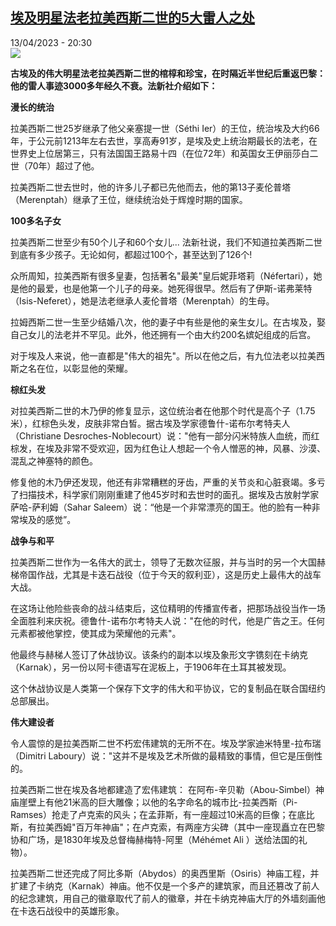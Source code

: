 <!--1681411503000-->
[埃及明星法老拉美西斯二世的5大雷人之处](https://www.rfi.fr/cn/%E5%9B%BD%E9%99%85/20230413-%E5%9F%83%E5%8F%8A%E6%98%8E%E6%98%9F%E6%B3%95%E8%80%81%E6%8B%89%E7%BE%8E%E8%A5%BF%E6%96%AF%E4%BA%8C%E4%B8%96%E7%9A%845%E5%A4%A7%E9%9B%B7%E4%BA%BA%E4%B9%8B%E5%A4%84)
------

<div>13/04/2023 - 20:30</div><img src="https://s.rfi.fr/media/display/5b314be6-da27-11ed-b60b-005056bfb2b6/w:1280/p:16x9/Temple%20d%27Abu%20Sinbel.jpg"><p><strong>古埃及的伟大明星法老拉美西斯二世的棺椁和珍宝，在时隔近半世纪后重返巴黎：他的雷人事迹3000多年经久不衰。法新社介绍如下：                    </strong></p><div><p><span><span><span><span><span><span><strong>漫长的统治 </strong>  </span></span></span></span></span></span></p><p><span><span><span><span><span><span>拉美西斯二世25岁继承了他父亲塞提一世（Séthi Ier）的王位，统治埃及大约66年，于公元前1213年左右去世，享高寿91岁，是埃及史上统治期最长的法老，在世界史上位居第三，只有法国国王路易十四（在位72年）和英国女王伊丽莎白二世（70年）超过了他。</span></span></span></span></span></span></p><p><span><span><span><span><span><span>拉美西斯二世去世时，他的许多儿子都已先他而去，他的第13子麦伦普塔（Merenptah）继承了王位，继续统治处于辉煌时期的国家。</span></span></span></span></span></span></p><p><strong><span><span><span><span><span><span>100多名子女</span></span></span></span></span></span></strong></p><p><span><span><span><span><span><span>拉美西斯二世至少有50个儿子和60个女儿... 法新社说，我们不知道拉美西斯二世到底有多少孩子。无论如何，都超过100个，甚至达到了126个!</span></span></span></span></span></span></p><p><span><span><span><span><span><span>众所周知，拉美西斯有很多皇妻，包括著名"最美"皇后妮菲塔莉（Néfertari），她是他的最爱，也是他第一个儿子的母亲。她死得很早。然后有了伊斯-诺弗莱特（Isis-Neferet），她是法老继承人麦伦普塔（Merenptah）的生母。</span></span></span></span></span></span></p><p><span><span><span><span><span><span>拉姆西斯二世一生至少结婚八次，他的妻子中有些是他的亲生女儿。在古埃及，娶自己女儿的法老并不罕见。此外，他还拥有一个由大约200名嫔妃组成的后宫。</span></span></span></span></span></span></p><p><span><span><span><span><span><span>对于埃及人来说，他一直都是"伟大的祖先"。所以在他之后，有九位法老以拉美西斯之名在位，以彰显他的荣耀。</span></span></span></span></span></span></p><p><strong><span><span><span><span><span><span>棕红头发</span></span></span></span></span></span></strong></p><p><span><span><span><span><span><span>对拉美西斯二世的木乃伊的修复显示，这位统治者在他那个时代是高个子（1.75米），红棕色头发，皮肤非常白皙。据古埃及学家德鲁什-诺布尔考特夫人（Christiane Desroches-Noblecourt）说："他有一部分闪米特族人血统，而红棕发，在埃及非常不受欢迎，因为红色让人想起一个令人憎恶的神，风暴、沙漠、混乱之神塞特的颜色。</span></span></span></span></span></span></p><p><span><span><span><span><span><span>修复他的木乃伊还发现，他还有非常糟糕的牙齿，严重的关节炎和心脏衰竭。多亏了扫描技术，科学家们刚刚重建了他45岁时和去世时的面孔。据埃及古放射学家萨哈-萨利姆（Sahar Saleem）说：“他是一个非常漂亮的国王。他的脸有一种非常埃及的感觉”。</span></span></span></span></span></span></p><p><strong><span><span><span><span><span><span>战争与和平</span></span></span></span></span></span></strong></p><p><span><span><span><span><span><span>拉美西斯二世作为一名伟大的武士，领导了无数次征服，并与当时的另一个大国赫梯帝国作战，尤其是卡迭石战役（位于今天的叙利亚），这是历史上最伟大的战车大战。</span></span></span></span></span></span></p><p><span><span><span><span><span><span>在这场让他险些丧命的战斗结束后，这位精明的传播宣传者，把那场战役当作一场全面胜利来庆祝。德鲁什-诺布尔考特夫人说："在他的时代，他是广告之王。任何元素都被他掌控，使其成为荣耀他的元素"。</span></span></span></span></span></span></p><p><span><span><span><span><span><span>他最终与赫梯人签订了休战协议。该条约的副本以埃及象形文字镌刻在卡纳克（Karnak），另一份以阿卡德语写在泥板上，于1906年在土耳其被发现。</span></span></span></span></span></span></p><p><span><span><span><span><span><span>这个休战协议是人类第一个保存下文字的伟大和平协议，它的复制品在联合国纽约总部展出。</span></span></span></span></span></span></p><p><strong><span><span><span><span><span><span>伟大建设者</span></span></span></span></span></span></strong></p><p><span><span><span><span><span><span>令人震惊的是拉美西斯二世不朽宏伟建筑的无所不在。埃及学家迪米特里-拉布瑞（Dimitri Laboury）说："这并不是埃及艺术所做的最精致的事情，但它是压倒性的。</span></span></span></span></span></span></p><p><span><span><span><span><span><span>拉美西斯二世在埃及各地都建造了宏伟建筑： 在阿布-辛贝勒（Abou-Simbel）神庙崖壁上有他21米高的巨大雕像；以他的名字命名的城市比-拉美西斯（Pi-Ramses）抢走了卢克索的风头；在孟菲斯，有一座超过10米高的巨像；在底比斯，有拉美西姆"百万年神庙"；在卢克索，有两座方尖碑（其中一座现矗立在巴黎协和广场，是1830年埃及总督梅赫梅特-阿里（Méhémet Ali ）送给法国的礼物）。</span></span></span></span></span></span></p><p><span><span><span><span><span><span>拉美西斯二世还完成了阿比多斯（Abydos）的奥西里斯（Osiris）神庙工程，并扩建了卡纳克（Karnak）神庙。他不仅是一个多产的建筑家，而且还篡改了前人的纪念建筑，用自己的徽章取代了前人的徽章，并在卡纳克神庙大厅的外墙刻画他在卡迭石战役中的英雄形象。</span></span></span></span></span></span></p><div data-selfpromo-newsletter></div><div data-selfpromo-app></div></div>
